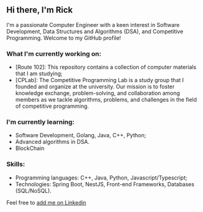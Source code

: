 ## Hi there, I'm Rick

I'm a passionate Computer Engineer with a keen interest in Software Development, Data Structures and Algorithms (DSA), and Competitive Programming. Welcome to my GitHub profile!

### What I'm currently working on:

- [Route 102]: This repository contains a collection of computer materials that I am studying;
- [CPLab]: The Competitive Programming Lab is a study group that I founded and organize at the university. Our mission is to foster knowledge exchange, problem-solving, and collaboration among members as we tackle algorithms, problems, and challenges in the field of competitive programming.

### I'm currently learning:

- Software Development, Golang, Java, C++, Python;
- Advanced algorithms in DSA.
- BlockChain

### Skills:

- Programming languages: C++, Java, Python, Javascript/Typescript;
- Technologies: Spring Boot, NestJS, Front-end Frameworks, Databases (SQL/NoSQL).

Feel free to [add me on Linkedin](https://www.linkedin.com/in/rickelmedias/)

